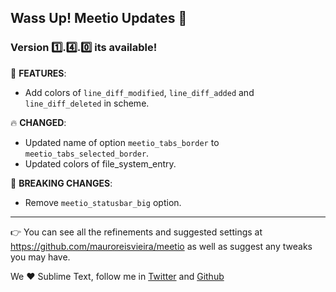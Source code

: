 ## Wass Up! Meetio Updates 🎁

### Version 1️⃣.4️⃣.0️⃣ its available!

📣 **FEATURES**:

* Add colors of `line_diff_modified`, `line_diff_added` and `line_diff_deleted` in scheme.

🔥 **CHANGED**:

* Updated name of option `meetio_tabs_border` to `meetio_tabs_selected_border`.
* Updated colors of file_system_entry.

🧨 **BREAKING CHANGES**:

* Remove `meetio_statusbar_big` option.

---

👉 You can see all the refinements and suggested settings at https://github.com/mauroreisvieira/meetio
as well as suggest any tweaks you may have.

We ♥️ Sublime Text, follow me in [Twitter](https://twitter.com/mauroreisviera) and
[Github](https://github.com/mauroreisvieira/)
